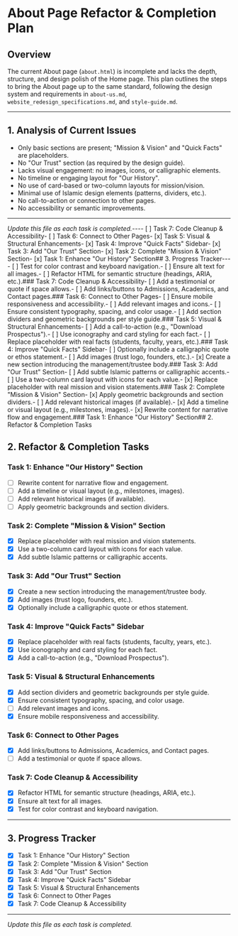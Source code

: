 # About Page Refactor & Completion Plan

## Overview
The current About page (`about.html`) is incomplete and lacks the depth, structure, and design polish of the Home page. This plan outlines the steps to bring the About page up to the same standard, following the design system and requirements in `about-us.md`, `website_redesign_specifications.md`, and `style-guide.md`.

---

## 1. Analysis of Current Issues
- Only basic sections are present; "Mission & Vision" and "Quick Facts" are placeholders.
- No "Our Trust" section (as required by the design guide).
- Lacks visual engagement: no images, icons, or calligraphic elements.
- No timeline or engaging layout for "Our History".
- No use of card-based or two-column layouts for mission/vision.
- Minimal use of Islamic design elements (patterns, dividers, etc.).
- No call-to-action or connection to other pages.
- No accessibility or semantic improvements.

---






















































*Update this file as each task is completed.*---- [ ] Task 7: Code Cleanup & Accessibility- [ ] Task 6: Connect to Other Pages- [x] Task 5: Visual & Structural Enhancements- [x] Task 4: Improve "Quick Facts" Sidebar- [x] Task 3: Add "Our Trust" Section- [x] Task 2: Complete "Mission & Vision" Section- [x] Task 1: Enhance "Our History" Section## 3. Progress Tracker---- [ ] Test for color contrast and keyboard navigation.- [ ] Ensure alt text for all images.- [ ] Refactor HTML for semantic structure (headings, ARIA, etc.).### Task 7: Code Cleanup & Accessibility- [ ] Add a testimonial or quote if space allows.- [ ] Add links/buttons to Admissions, Academics, and Contact pages.### Task 6: Connect to Other Pages- [ ] Ensure mobile responsiveness and accessibility.- [ ] Add relevant images and icons.- [ ] Ensure consistent typography, spacing, and color usage.- [ ] Add section dividers and geometric backgrounds per style guide.### Task 5: Visual & Structural Enhancements- [ ] Add a call-to-action (e.g., "Download Prospectus").- [ ] Use iconography and card styling for each fact.- [ ] Replace placeholder with real facts (students, faculty, years, etc.).### Task 4: Improve "Quick Facts" Sidebar- [ ] Optionally include a calligraphic quote or ethos statement.- [ ] Add images (trust logo, founders, etc.).- [x] Create a new section introducing the management/trustee body.### Task 3: Add "Our Trust" Section- [ ] Add subtle Islamic patterns or calligraphic accents.- [ ] Use a two-column card layout with icons for each value.- [x] Replace placeholder with real mission and vision statements.### Task 2: Complete "Mission & Vision" Section- [x] Apply geometric backgrounds and section dividers.- [ ] Add relevant historical images (if available).- [x] Add a timeline or visual layout (e.g., milestones, images).- [x] Rewrite content for narrative flow and engagement.### Task 1: Enhance "Our History" Section## 2. Refactor & Completion Tasks
## 2. Refactor & Completion Tasks

### Task 1: Enhance "Our History" Section
- [ ] Rewrite content for narrative flow and engagement.
- [ ] Add a timeline or visual layout (e.g., milestones, images).
- [ ] Add relevant historical images (if available).
- [ ] Apply geometric backgrounds and section dividers.

### Task 2: Complete "Mission & Vision" Section
- [x] Replace placeholder with real mission and vision statements.
- [x] Use a two-column card layout with icons for each value.
- [x] Add subtle Islamic patterns or calligraphic accents.

### Task 3: Add "Our Trust" Section
- [x] Create a new section introducing the management/trustee body.
- [x] Add images (trust logo, founders, etc.).
- [x] Optionally include a calligraphic quote or ethos statement.

### Task 4: Improve "Quick Facts" Sidebar
- [x] Replace placeholder with real facts (students, faculty, years, etc.).
- [x] Use iconography and card styling for each fact.
- [x] Add a call-to-action (e.g., "Download Prospectus").

### Task 5: Visual & Structural Enhancements
- [x] Add section dividers and geometric backgrounds per style guide.
- [x] Ensure consistent typography, spacing, and color usage.
- [ ] Add relevant images and icons.
- [x] Ensure mobile responsiveness and accessibility.

### Task 6: Connect to Other Pages
- [x] Add links/buttons to Admissions, Academics, and Contact pages.
- [ ] Add a testimonial or quote if space allows.

### Task 7: Code Cleanup & Accessibility
- [x] Refactor HTML for semantic structure (headings, ARIA, etc.).
- [x] Ensure alt text for all images.
- [x] Test for color contrast and keyboard navigation.

---

## 3. Progress Tracker

- [x] Task 1: Enhance "Our History" Section
- [x] Task 2: Complete "Mission & Vision" Section
- [x] Task 3: Add "Our Trust" Section
- [x] Task 4: Improve "Quick Facts" Sidebar
- [x] Task 5: Visual & Structural Enhancements
- [x] Task 6: Connect to Other Pages
- [x] Task 7: Code Cleanup & Accessibility

---

*Update this file as each task is completed.*
